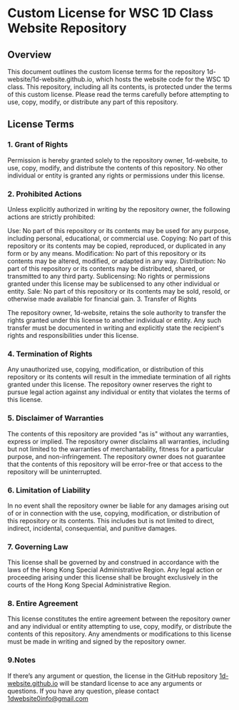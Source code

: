 # Custom License for WSC 1D Class Website Repository

## Overview

This document outlines the custom license terms for the repository 1d-website/1d-website.github.io, which hosts the website code for the WSC 1D class. This repository, including all its contents, is protected under the terms of this custom license. Please read the terms carefully before attempting to use, copy, modify, or distribute any part of this repository.

## License Terms

### 1. Grant of Rights

Permission is hereby granted solely to the repository owner, 1d-website, to use, copy, modify, and distribute the contents of this repository. No other individual or entity is granted any rights or permissions under this license.

### 2. Prohibited Actions

Unless explicitly authorized in writing by the repository owner, the following actions are strictly prohibited:

Use: No part of this repository or its contents may be used for any purpose, including personal, educational, or commercial use.
Copying: No part of this repository or its contents may be copied, reproduced, or duplicated in any form or by any means.
Modification: No part of this repository or its contents may be altered, modified, or adapted in any way.
Distribution: No part of this repository or its contents may be distributed, shared, or transmitted to any third party.
Sublicensing: No rights or permissions granted under this license may be sublicensed to any other individual or entity.
Sale: No part of this repository or its contents may be sold, resold, or otherwise made available for financial gain.
3. Transfer of Rights

The repository owner, 1d-website, retains the sole authority to transfer the rights granted under this license to another individual or entity. Any such transfer must be documented in writing and explicitly state the recipient's rights and responsibilities under this license.

### 4. Termination of Rights

Any unauthorized use, copying, modification, or distribution of this repository or its contents will result in the immediate termination of all rights granted under this license. The repository owner reserves the right to pursue legal action against any individual or entity that violates the terms of this license.

### 5. Disclaimer of Warranties

The contents of this repository are provided "as is" without any warranties, express or implied. The repository owner disclaims all warranties, including but not limited to the warranties of merchantability, fitness for a particular purpose, and non-infringement. The repository owner does not guarantee that the contents of this repository will be error-free or that access to the repository will be uninterrupted.

### 6. Limitation of Liability

In no event shall the repository owner be liable for any damages arising out of or in connection with the use, copying, modification, or distribution of this repository or its contents. This includes but is not limited to direct, indirect, incidental, consequential, and punitive damages.

### 7. Governing Law

This license shall be governed by and construed in accordance with the laws of the Hong Kong Special Administrative Region. Any legal action or proceeding arising under this license shall be brought exclusively in the courts of the Hong Kong Special Administrative Region.

### 8. Entire Agreement

This license constitutes the entire agreement between the repository owner and any individual or entity attempting to use, copy, modify, or distribute the contents of this repository. Any amendments or modifications to this license must be made in writing and signed by the repository owner.

### 9.Notes

If there’s any argument or question, the license in the GitHub repository [1d-website.github.io](http://1d-website.github.io) will be standard license to ace any arguments or questions.
If you have any question, please contact 1dwebsite0info@gmail.com